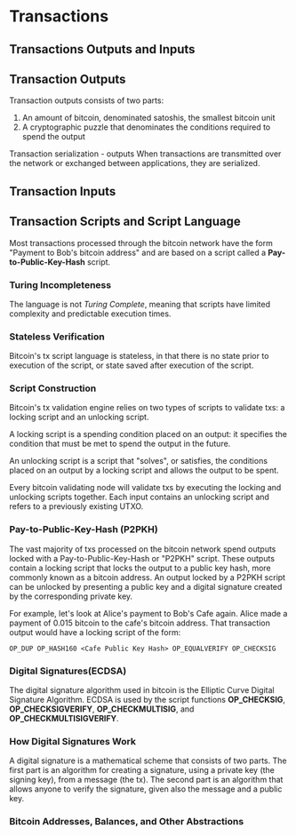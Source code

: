 # Transactions

## Transactions Outputs and Inputs

## Transaction Outputs
Transaction outputs consists of two parts:
1. An amount of bitcoin, denominated satoshis, the smallest bitcoin unit
2. A cryptographic puzzle that denominates the conditions required to spend the output

Transaction serialization - outputs
When transactions are transmitted over the network or exchanged between applications, they are serialized. 

## Transaction Inputs


## Transaction Scripts and Script Language
Most transactions processed through the bitcoin network have the form "Payment to Bob's bitcoin address" and are based on a script called a **Pay-to-Public-Key-Hash** script.

### Turing Incompleteness
The language is not *Turing Complete*, meaning that scripts have limited complexity and predictable execution times. 

### Stateless Verification
Bitcoin's tx script language is stateless, in that there is no state prior to execution of the script, or state saved after execution of the script. 

### Script Construction
Bitcoin's tx validation engine relies on two types of scripts to validate txs: a locking script and an unlocking script. 

A locking script is a spending condition placed on an output: it specifies the condition that must be met to spend the output in the future.

An unlocking script is a script that "solves", or satisfies, the conditions placed on an output by a locking script and allows the output to be spent. 

Every bitcoin validating node will validate txs by executing the locking and unlocking scripts together. Each input contains an unlocking script and refers to a previously existing UTXO. 

### Pay-to-Public-Key-Hash (P2PKH)
The vast majority of txs processed on the bitcoin network spend outputs locked with a Pay-to-Public-Key-Hash or "P2PKH" script. 
These outputs contain a locking script that locks the output to a public key hash, more commonly known as a bitcoin address. An output locked by a P2PKH script can be unlocked by presenting a public key and a digital signature created by the corresponding private key. 

For example, let's look at Alice's payment to Bob's Cafe again. Alice made a payment of 0.015 bitcoin to the cafe's bitcoin address. That transaction output would have a locking script of the form:
```
OP_DUP OP_HASH160 <Cafe Public Key Hash> OP_EQUALVERIFY OP_CHECKSIG
```

### Digital Signatures(ECDSA)
The digital signature algorithm used in bitcoin is the Elliptic Curve Digital Signature Algorithm. 
ECDSA is used by the script functions **OP_CHECKSIG**, **OP_CHECKSIGVERIFY**, **OP_CHECKMULTISIG**, and **OP_CHECKMULTISIGVERIFY**.

### How Digital Signatures Work
A digital signature is a mathematical scheme that consists of two parts. The first part is an algorithm for creating a signature, using a private key (the signing key), from a message (the tx). The second part is an algorithm that allows anyone to verify the signature, given also the message and a public key. 

### Bitcoin Addresses, Balances, and Other Abstractions

